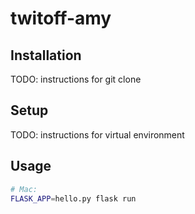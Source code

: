 # twitoff-amy

## Installation

TODO: instructions for git clone

## Setup

TODO: instructions for virtual environment


## Usage

```sh
# Mac:
FLASK_APP=hello.py flask run

